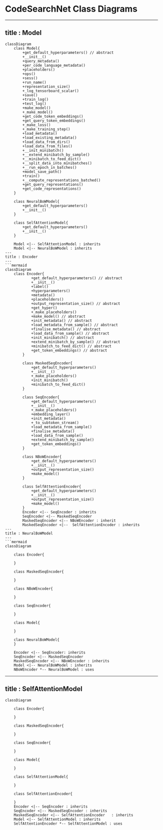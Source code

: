 # CodeSearchNet Class Diagrams
---
title : Model
---
```mermaid
classDiagram
    class Model{
        +get_default_hyperparameters() // abstract
        +__init__()
        +query_metadata()
        +per_code_language_metadata()
        +placeholders()
        +ops()
        +sess()
        +run_name()
        +representation_size()
        +_log_tensorboard_scalar()
        +save()
        +train_log()
        +test_log()
        +make_model()
        +_make_model()
        +get_code_token_embeddings()
        +get_query_token_embeddings()
        +_make_loss()
        +_make_training_step()
        +load_metadata()
        +load_existing_metadata()
        +load_data_from_dirs()
        +load_data_from_files()
        +__init_minibatch()
        +__extend_minibatch_by_sample()
        +__minibatch_to_feed_dict()
        +__split_data_into_minibatches()
        +__run_epoch_in_batches()
        +model_save_path()
        +train()
        +__compute_representations_batched()
        +get_query_representations()
        +get_code_representations()
    }

    class NeuralBoWModel{
        +get_default_hyperparameters()
        +__init__()
    }

    class SelfAttentionModel{
        +get_default_hyperparameters()
        +__init__()
    }

    Model <|-- SelfAttentionModel : inherits
    Model <|-- NeuralBoWModel : inherits
---
title : Encoder
---
```mermaid
classDiagram
    class Encoder{
            +get_default_hyperparameters() // abstract
            +__init__()
            +label()
            +hyperparameters()
            +metadata()
            +placeholders()
            +output_representation_size() // abstract
            +get_hyper()
            +_make_placeholders()
            +make_model() // abstract
            +init_metadata() // abstract
            +load_metadata_from_sample() // abstract
            +finalise_metadata() // abstract
            +load_data_from_sample() // abstract
            +init_minibatch() // abstract
            +extend_minibatch_by_sample() // abstract
            +minibatch_to_feed_dict() // abstract
            +get_token_embeddings() // abstract
        }

        class MaskedSeqEncoder{
            +get_default_hyperparameters()
            +__init__()
            +_make_placeholders()
            +init_minibatch()
            +minibatch_to_feed_dict()
        }

        class SeqEncoder{
            +get_default_hyperparameters()
            +__init__()
            +_make_placeholders()
            +embedding_layer()
            +init_metadata()
            +_to_subtoken_stream()
            +load_metadata_from_sample()
            +finalise_metadata()
            +load_data_from_sample()
            +extend_minibatch_by_sample()
            +get_token_embeddings()
        }

        class NBoWEncoder{
            +get_default_hyperparameters()
            +__init__()
            +output_representation_size()
            +make_model()
        }

        class SelfAttentionEncoder{
            +get_default_hyperparameters()
            +__init__()
            +output_representation_size()
            +make_model()
        }
        Encoder <|-- SeqEncoder : inherits
        SeqEncoder <|-- MaskedSeqEncoder
        MaskedSeqEncoder <|-- NBoWEncoder : inherit
        MaskedSeqEncoder <|--  SelfAttentionEncoder : inherits
---
title : NeuralBoWModel
---
```mermaid
classDiagram

    class Encoder{
        
    }

    class MaskedSeqEncoder{
        
    }

    class NBoWEncoder{
        
    }

    class SeqEncoder{
        
    }

    class Model{

    }

    class NeuralBoWModel{
    }

    Encoder <|-- SeqEncoder: inherits
    SeqEncoder <|-- MaskedSeqEncoder
    MaskedSeqEncoder <|-- NBoWEncoder : inherits
    Model <|-- NeuralBoWModel : inherits
    NBoWEncoder *-- NeuralBoWModel : uses

```
---
title : SelfAttentionModel
---
```mermaid
classDiagram

    class Encoder{
        
    }

    class MaskedSeqEncoder{
        
    }

    class SeqEncoder{
        
    }

    class Model{
        
    }

    class SelfAttentionModel{
        
    }

    class SelfAttentionEncoder{
        
    }
    Encoder <|-- SeqEncoder : inherits
    SeqEncoder <|-- MaskedSeqEncoder : inherits
    MaskedSeqEncoder <|-- SelfAttentionEncoder   : inherits
    Model <|-- SelfAttentionModel : inherits
    SelfAttentionEncoder *-- SelfAttentionModel : uses

```